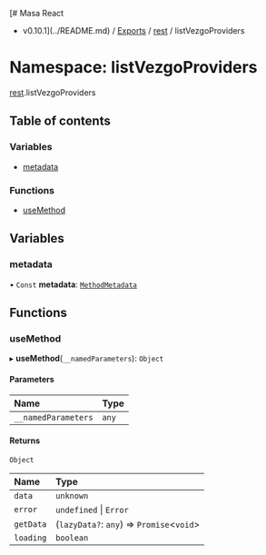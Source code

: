 [# Masa React
 - v0.10.1](../README.md) / [Exports](../modules.md) / [rest](rest.md) / listVezgoProviders

# Namespace: listVezgoProviders

[rest](rest.md).listVezgoProviders

## Table of contents

### Variables

- [metadata](rest.listVezgoProviders.md#metadata)

### Functions

- [useMethod](rest.listVezgoProviders.md#usemethod)

## Variables

### metadata

• `Const` **metadata**: [`MethodMetadata`](../interfaces/rest.MethodMetadata.md)

## Functions

### useMethod

▸ **useMethod**(`__namedParameters`): `Object`

#### Parameters

| Name | Type |
| :------ | :------ |
| `__namedParameters` | `any` |

#### Returns

`Object`

| Name | Type |
| :------ | :------ |
| `data` | `unknown` |
| `error` | `undefined` \| `Error` |
| `getData` | (`lazyData?`: `any`) => `Promise`<`void`\> |
| `loading` | `boolean` |
